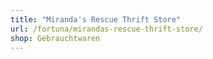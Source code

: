 ```yaml
---
title: "Miranda's Rescue Thrift Store"
url: /fortuna/mirandas-rescue-thrift-store/
shop: Gebrauchtwaren
---
```

